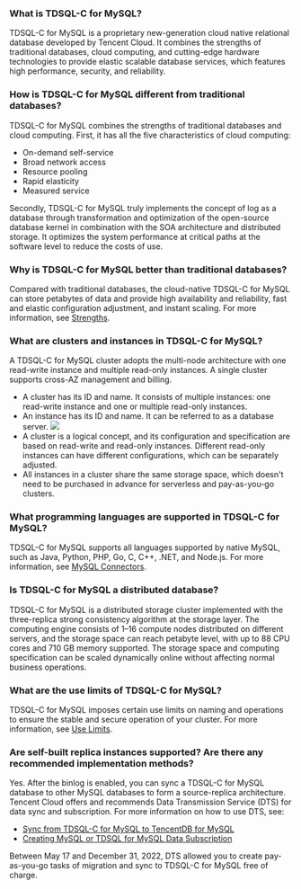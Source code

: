 
### What is TDSQL-C for MySQL?
TDSQL-C for MySQL is a proprietary new-generation cloud native relational database developed by Tencent Cloud. It combines the strengths of traditional databases, cloud computing, and cutting-edge hardware technologies to provide elastic scalable database services, which features high performance, security, and reliability.

### How is TDSQL-C for MySQL different from traditional databases?
TDSQL-C for MySQL combines the strengths of traditional databases and cloud computing. First, it has all the five characteristics of cloud computing:
- On-demand self-service
- Broad network access
- Resource pooling
- Rapid elasticity
- Measured service

Secondly, TDSQL-C for MySQL truly implements the concept of log as a database through transformation and optimization of the open-source database kernel in combination with the SOA architecture and distributed storage. It optimizes the system performance at critical paths at the software level to reduce the costs of use.

### Why is TDSQL-C for MySQL better than traditional databases?
Compared with traditional databases, the cloud-native TDSQL-C for MySQL can store petabytes of data and provide high availability and reliability, fast and elastic configuration adjustment, and instant scaling. For more information, see [Strengths](https://www.tencentcloud.com/document/product/1098/40616).

### What are clusters and instances in TDSQL-C for MySQL?
A TDSQL-C for MySQL cluster adopts the multi-node architecture with one read-write instance and multiple read-only instances. A single cluster supports cross-AZ management and billing.
- A cluster has its ID and name. It consists of multiple instances: one read-write instance and one or multiple read-only instances.
- An instance has its ID and name. It can be referred to as a database server.
![](https://staticintl.cloudcachetci.com/yehe/backend-news/V9WH150_7.png)
- A cluster is a logical concept, and its configuration and specification are based on read-write and read-only instances. Different read-only instances can have different configurations, which can be separately adjusted.
- All instances in a cluster share the same storage space, which doesn't need to be purchased in advance for serverless and pay-as-you-go clusters.

### What programming languages are supported in TDSQL-C for MySQL?
TDSQL-C for MySQL supports all languages supported by native MySQL, such as Java, Python, PHP, Go, C, C++, .NET, and Node.js. For more information, see [MySQL Connectors](https://www.mysql.com/cn/products/connector/?spm=a2c4g.11186623.0.0.58e25c27mKFTJq).

### Is TDSQL-C for MySQL a distributed database?
TDSQL-C for MySQL is a distributed storage cluster implemented with the three-replica strong consistency algorithm at the storage layer. The computing engine consists of 1–16 compute nodes distributed on different servers, and the storage space can reach petabyte level, with up to 88 CPU cores and 710 GB memory supported. The storage space and computing specification can be scaled dynamically online without affecting normal business operations.

### What are the use limits of TDSQL-C for MySQL?
TDSQL-C for MySQL imposes certain use limits on naming and operations to ensure the stable and secure operation of your cluster. For more information, see [Use Limits](https://www.tencentcloud.com/document/product/1098/46425).

### Are self-built replica instances supported? Are there any recommended implementation methods?
Yes. After the binlog is enabled, you can sync a TDSQL-C for MySQL database to other MySQL databases to form a source-replica architecture. Tencent Cloud offers and recommends Data Transmission Service (DTS) for data sync and subscription. For more information on how to use DTS, see:
- [Sync from TDSQL-C for MySQL to TencentDB for MySQL](https://intl.cloud.tencent.com/document/product/571/47345)
- [Creating MySQL or TDSQL for MySQL Data Subscription](https://intl.cloud.tencent.com/document/product/571/47354)

Between May 17 and December 31, 2022, DTS allowed you to create pay-as-you-go tasks of migration and sync to TDSQL-C for MySQL free of charge.
